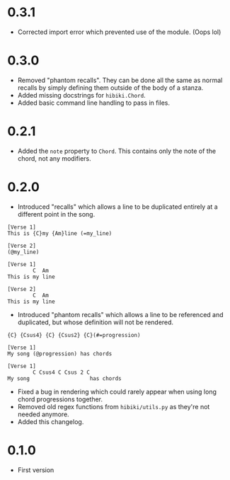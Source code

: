 # 0.3.1
- Corrected import error which prevented use of the module. (Oops lol)
# 0.3.0
- Removed "phantom recalls". They can be done all the same as normal recalls by simply defining them outside of the body of a stanza.
- Added missing docstrings for `hibiki.Chord`.
- Added basic command line handling to pass in files.
# 0.2.1
- Added the `note` property to `Chord`. This contains only the note of the chord, not any modifiers.
# 0.2.0
- Introduced "recalls" which allows a line to be duplicated entirely at a different point in the song.
```
[Verse 1]
This is {C}my {Am}line (=my_line)

[Verse 2]
(@my_line)
```
```
[Verse 1]
        C  Am
This is my line

[Verse 2]
        C  Am
This is my line
```
- Introduced "phantom recalls" which allows a line to be referenced and duplicated, but whose definition will not be rendered.
```
{C} {Csus4} {C} {Csus2} {C}(#=progression)

[Verse 1]
My song (@progression) has chords
```
```
[Verse 1]
        C Csus4 C Csus 2 C
My song                   has chords
```
- Fixed a bug in rendering which could rarely appear when using long chord progressions together.
- Removed old regex functions from `hibiki/utils.py` as they're not needed anymore.
- Added this changelog.
# 0.1.0
- First version
